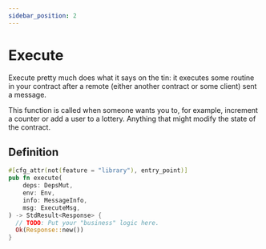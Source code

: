 ```yaml
---
sidebar_position: 2
---
```


# Execute

Execute pretty much does what it says on the tin: it executes some routine in your contract
after a remote (either another contract or some client) sent a message.

This function is called when someone wants you to, for example, increment a counter
or add a user to a lottery. Anything that might modify the state of the contract.

## Definition

```Rust title="contract.rs"
#[cfg_attr(not(feature = "library"), entry_point)]
pub fn execute(
    deps: DepsMut,
    env: Env,
    info: MessageInfo,
    msg: ExecuteMsg,
) -> StdResult<Response> {
  // TODO: Put your "business" logic here.
  Ok(Response::new())
}
```
